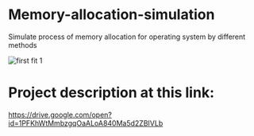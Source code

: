 # Memory-allocation-simulation
Simulate process of memory allocation for operating system by different methods

![first fit 1](https://user-images.githubusercontent.com/26576895/71040641-c164a700-212f-11ea-9b77-ea6e095189c4.PNG)

# Project description at this link:
https://drive.google.com/open?id=1PFKhWtMmbzgqOaALoA840Ma5d2ZBIVLb
